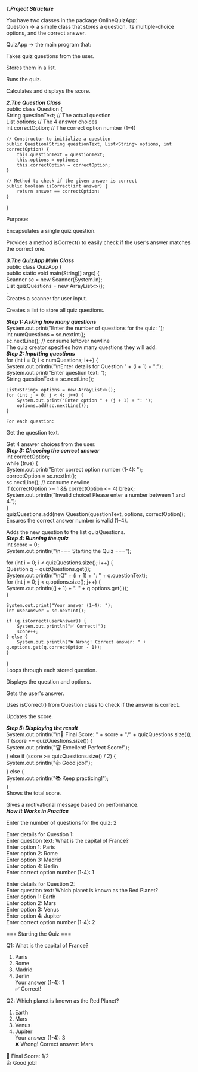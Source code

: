 ***1.Project Structure***  


  You have two classes in the package OnlineQuizApp:  
Question → a simple class that stores a question, its multiple-choice options, and the correct answer.  

QuizApp → the main program that:  

Takes quiz questions from the user.  

Stores them in a list.  

Runs the quiz.  

Calculates and displays the score.   

***2.The Question Class***  
public class Question {  
    String questionText;    // The actual question  
    List<String> options;   // The 4 answer choices  
    int correctOption;      // The correct option number (1–4)  

    // Constructor to initialize a question  
    public Question(String questionText, List<String> options, int correctOption) {  
        this.questionText = questionText;  
        this.options = options;  
        this.correctOption = correctOption;  
    }  

    // Method to check if the given answer is correct  
    public boolean isCorrect(int answer) {  
        return answer == correctOption;  
    }  
}  

Purpose:   

Encapsulates a single quiz question.  

Provides a method isCorrect() to easily check if the user’s answer matches the correct one.  

***3.The QuizApp Main Class***  
public class QuizApp {  
    public static void main(String[] args) {  
        Scanner sc = new Scanner(System.in);  
        List<Question> quizQuestions = new ArrayList<>();  
.    
Creates a scanner for user input.  

Creates a list to store all quiz questions.  
  
***Step 1: Asking how many questions***  
System.out.print("Enter the number of questions for the quiz: ");  
int numQuestions = sc.nextInt();  
sc.nextLine(); // consume leftover newline  
The quiz creator specifies how many questions they will add.  
***Step 2: Inputting questions***  
for (int i = 0; i < numQuestions; i++) {  
    System.out.println("\nEnter details for Question " + (i + 1) + ":");  
    System.out.print("Enter question text: ");  
    String questionText = sc.nextLine();  

    List<String> options = new ArrayList<>();  
    for (int j = 0; j < 4; j++) {  
        System.out.print("Enter option " + (j + 1) + ": ");  
        options.add(sc.nextLine());  
    }  

    For each question:  

Get the question text.  

Get 4 answer choices from the user.  
***Step 3: Choosing the correct answer***  
int correctOption;  
while (true) {  
    System.out.print("Enter correct option number (1-4): ");  
    correctOption = sc.nextInt();  
    sc.nextLine(); // consume newline  
    if (correctOption >= 1 && correctOption <= 4) break;  
    System.out.println("Invalid choice! Please enter a number between 1 and 4.");  
}  
quizQuestions.add(new Question(questionText, options, correctOption));  
Ensures the correct answer number is valid (1–4).  

Adds the new question to the list quizQuestions.  
***Step 4: Running the quiz***  
int score = 0;  
System.out.println("\n=== Starting the Quiz ===");  

for (int i = 0; i < quizQuestions.size(); i++) {  
    Question q = quizQuestions.get(i);  
    System.out.println("\nQ" + (i + 1) + ": " + q.questionText);  
    for (int j = 0; j < q.options.size(); j++) {  
        System.out.println((j + 1) + ". " + q.options.get(j));  
    }  

    System.out.print("Your answer (1-4): ");  
    int userAnswer = sc.nextInt();  

    if (q.isCorrect(userAnswer)) {  
        System.out.println("✅ Correct!");  
        score++;  
    } else {  
        System.out.println("❌ Wrong! Correct answer: " + q.options.get(q.correctOption - 1));  
    }  
}  
Loops through each stored question.  

Displays the question and options.  

Gets the user's answer.  

Uses isCorrect() from Question class to check if the answer is correct.  

Updates the score.  

***Step 5: Displaying the result***  
System.out.println("\n🎯 Final Score: " + score + "/" + quizQuestions.size());  
if (score == quizQuestions.size()) {  
    System.out.println("🏆 Excellent! Perfect Score!");  
} else if (score >= quizQuestions.size() / 2) {  
    System.out.println("👍 Good job!");  
} else {  
    System.out.println("📚 Keep practicing!");  
}  
Shows the total score.  

Gives a motivational message based on performance.  
***How It Works in Practice***  

Enter the number of questions for the quiz: 2  

Enter details for Question 1:  
Enter question text: What is the capital of France?  
Enter option 1: Paris  
Enter option 2: Rome  
Enter option 3: Madrid  
Enter option 4: Berlin  
Enter correct option number (1-4): 1  

Enter details for Question 2:  
Enter question text: Which planet is known as the Red Planet?  
Enter option 1: Earth  
Enter option 2: Mars  
Enter option 3: Venus  
Enter option 4: Jupiter  
Enter correct option number (1-4): 2  

=== Starting the Quiz ===  

Q1: What is the capital of France?  
1. Paris  
2. Rome  
3. Madrid  
4. Berlin  
Your answer (1-4): 1  
✅ Correct!  

Q2: Which planet is known as the Red Planet?  
1. Earth  
2. Mars  
3. Venus  
4. Jupiter  
Your answer (1-4): 3  
❌ Wrong! Correct answer: Mars    
  
🎯 Final Score: 1/2    
👍 Good job!  



